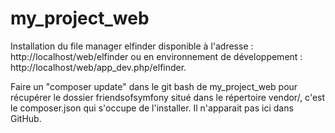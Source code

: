 # my_project_web
Installation du file manager elfinder disponible à l'adresse : http://localhost/web/elfinder ou en environnement de développement : http://localhost/web/app_dev.php/elfinder.

Faire un "composer update" dans le git bash de my_project_web pour récupérer le dossier friendsofsymfony situé dans le répertoire vendor/, c'est le composer.json qui s'occupe de l'installer. Il n'apparait pas ici dans GitHub.
